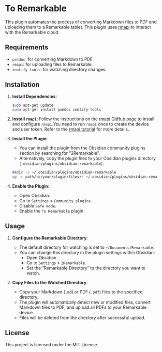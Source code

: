 
# To Remarkable

This plugin automates the process of converting Markdown files to PDF and uploading them to a Remarkable tablet. This plugin uses [rmapi](https://github.com/juruen/rmapi) to interact with the Remarkable cloud.

## Requirements

- `pandoc`: for converting Markdown to PDF.
- `rmapi`: for uploading files to Remarkable.
- `inotify-tools`: for watching directory changes.

## Installation

1. **Install Dependencies**:
   ```sh
   sudo apt-get update
   sudo apt-get install pandoc inotify-tools
   ```

2. **Install `rmapi`**:
   Follow the instructions on the [rmapi GitHub page](https://github.com/juruen/rmapi) to install and configure `rmapi`.You need to run `rmapi` once to create the device and user token. Refer to the [rmapi tutorial](https://github.com/juruen/rmapi/blob/master/docs/tutorial-print-macosx.md#run-rmapi-for-first-time) for more details.

2. **Install the Plugin**:
   - You can install the plugin from the Obsidian community plugins section by searching for "2Remarkable".
   - Alternatively, copy the plugin files to your Obsidian plugins directory (`.obsidian/plugins/obsidian-remarkable`).

   ```sh
   mkdir -p ~/.obsidian/plugins/obsidian-remarkable
   cp -r path/to/your/plugin/files/* ~/.obsidian/plugins/obsidian-remarkable
   ```

3. **Enable the Plugin**:
   - Open Obsidian.
   - Go to `Settings` > `Community plugins`.
   - Disable `Safe mode`.
   - Enable the `To Remarkable` plugin.

## Usage

1. **Configure the Remarkable Directory**:
   - The default directory for watching is set to `~/Documents/Remarkable`.
   - You can change this directory in the plugin settings within Obsidian:
     - Open Obsidian.
     - Go to `Settings` > `2Remarkable`.
     - Set the "Remarkable Directory" to the directory you want to watch.

2. **Copy Files to the Watched Directory**:
   - Copy your Markdown (`.md`) or PDF (`.pdf`) files to the specified directory.
   - The plugin will automatically detect new or modified files, convert Markdown files to PDF, and upload all PDFs to your Remarkable device.
   - Files will be deleted from the directory after successful upload.

## License

This project is licensed under the MIT License.
